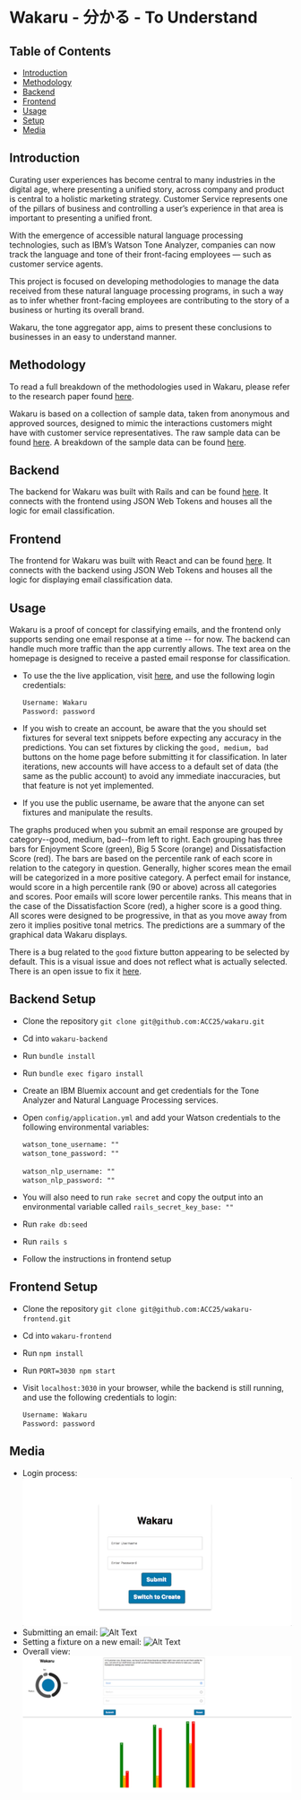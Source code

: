 # Wakaru - 分かる - To Understand

## Table of Contents

+ [Introduction](#introduction)
+ [Methodology](#methodology)
+ [Backend](#backend)
+ [Frontend](#frontend)
+ [Usage](#usage)
+ [Setup](#backend-setup)
+ [Media](#media)

## Introduction

Curating user experiences has become central to many industries in the digital age, where presenting a unified story, across company and product is central to a holistic marketing strategy. Customer Service represents one of the pillars of business and controlling a user’s experience in that area is important to presenting a unified front.

With the emergence of accessible natural language processing technologies, such as IBM’s Watson Tone Analyzer, companies can now track the language and tone of their front-facing employees — such as customer service agents.

This project is focused on developing methodologies to manage the data received from these natural language processing programs, in such a way as to infer whether front-facing employees are contributing to the story of a business or hurting its overall brand.

Wakaru, the tone aggregator app, aims to present these conclusions to businesses in an easy to understand manner.  

## Methodology

To read a full breakdown of the methodologies used in Wakaru, please refer to the research paper found [here](https://github.com/ACC25/wakaru/blob/master/wakaru_paper.docx).

Wakaru is based on a collection of sample data, taken from anonymous and approved sources, designed to mimic the interactions customers might have with customer service representatives. The raw sample data can be found [here](https://github.com/ACC25/wakaru/tree/master/source_emails). A breakdown of the sample data can be found [here](https://github.com/ACC25/wakaru/blob/master/source_emails/interactions.md).

## Backend

The backend for Wakaru was built with Rails and can be found [here](https://github.com/ACC25/wakaru-backend). It connects with the frontend using JSON Web Tokens and houses all the logic for email classification.

## Frontend

The frontend for Wakaru was built with React and can be found [here](https://github.com/ACC25/wakaru-frontend). It connects with the backend using JSON Web Tokens and houses all the logic for displaying email classification data.

## Usage

Wakaru is a proof of concept for classifying emails, and the frontend only supports sending one email response at a time -- for now. The backend can handle much more traffic than the app currently allows. The text area on the homepage is designed to receive a pasted email response for classification.

+ To use the the live application, visit [here](https://wakaru.herokuapp.com), and use the following login credentials:

    ```text
    Username: Wakaru
    Password: password
    ```

+ If you wish to create an account, be aware that the you should set fixtures for several text snippets before expecting any accuracy in the predictions. You can set fixtures by clicking the `good, medium, bad` buttons on the home page before submitting it for classification. In later iterations, new accounts will have access to a default set of data (the same as the public account) to avoid any immediate inaccuracies, but that feature is not yet implemented.

+ If you use the public username, be aware that the anyone can set fixtures and manipulate the results.

The graphs produced when you submit an email response are grouped by category--good, medium, bad--from left to right. Each grouping has three bars for Enjoyment Score (green), Big 5 Score (orange) and Dissatisfaction Score (red). The bars are based on the percentile rank of each score in relation to the category in question. Generally, higher scores mean the email will be categorized in a more positive category. A perfect email for instance, would score in a high percentile rank (90 or above) across all categories and scores. Poor emails will score lower percentile ranks. This means that in the case of the Dissatisfaction Score (red), a higher score is a good thing. All scores were designed to be progressive, in that as you move away from zero it implies positive tonal metrics. The predictions are a summary of the graphical data Wakaru displays. 

There is a bug related to the `good` fixture button appearing to be selected by default. This is a visual issue and does not reflect what is actually selected. There is an open issue to fix it [here](https://github.com/mu29/react-radio-buttons/issues/11).

## Backend Setup

+ Clone the repository `git clone git@github.com:ACC25/wakaru.git`
+ Cd into `wakaru-backend`
+ Run `bundle install`
+ Run `bundle exec figaro install`
+ Create an IBM Bluemix account and get credentials for the Tone Analyzer and Natural Language Processing services.
+ Open `config/application.yml` and add your Watson credentials to the following environmental variables:

    ```text
    watson_tone_username: ""
    watson_tone_password: ""

    watson_nlp_username: ""
    watson_nlp_password: ""
    ```
+ You will also need to run `rake secret` and copy the output into an environmental variable called `rails_secret_key_base: ""`
+ Run `rake db:seed`
+ Run `rails s`
+ Follow the instructions in frontend setup

## Frontend Setup

+ Clone the repository `git clone git@github.com:ACC25/wakaru-frontend.git`
+ Cd into `wakaru-frontend`
+ Run `npm install`
+ Run `PORT=3030 npm start`
+ Visit `localhost:3030` in your browser, while the backend is still running, and use the following credentials to login:

    ```text
    Username: Wakaru
    Password: password
    ```
    
## Media
+ Login process:
![Alt Text](https://github.com/ACC25/wakaru/blob/master/media/login.gif)
+ Submitting an email:
![Alt Text](https://github.com/ACC25/wakaru/blob/master/media/submit.gif)
+ Setting a fixture on a new email:
![Alt Text](https://github.com/ACC25/wakaru/blob/master/media/fixture.gif)
+ Overall view:
![Alt Text](https://github.com/ACC25/wakaru/blob/master/media/overall.jpeg)
